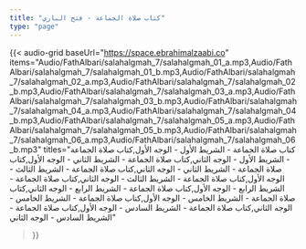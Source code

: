 ```yaml
---
title: "كتاب صلاة الجماعة - فتح الباري"
type: "page"
---
```


{{< audio-grid 
  baseUrl="https://space.ebrahimalzaabi.co"
  items="Audio/FathAlbari/salahalgmah_7/salahalgmah_01_a.mp3,Audio/FathAlbari/salahalgmah_7/salahalgmah_01_b.mp3,Audio/FathAlbari/salahalgmah_7/salahalgmah_02_a.mp3,Audio/FathAlbari/salahalgmah_7/salahalgmah_02_b.mp3,Audio/FathAlbari/salahalgmah_7/salahalgmah_03_a.mp3,Audio/FathAlbari/salahalgmah_7/salahalgmah_03_b.mp3,Audio/FathAlbari/salahalgmah_7/salahalgmah_04_a.mp3,Audio/FathAlbari/salahalgmah_7/salahalgmah_04_b.mp3,Audio/FathAlbari/salahalgmah_7/salahalgmah_05_a.mp3,Audio/FathAlbari/salahalgmah_7/salahalgmah_05_b.mp3,Audio/FathAlbari/salahalgmah_7/salahalgmah_06_a.mp3,Audio/FathAlbari/salahalgmah_7/salahalgmah_06_b.mp3"
  titles="كتاب صلاة الجماعة - الشريط الأول - الوجه الأول,كتاب صلاة الجماعة - الشريط الأول - الوجه الثاني,كتاب صلاة الجماعة - الشريط الثاني - الوجه الأول,كتاب صلاة الجماعة - الشريط الثاني - الوجه الثاني,كتاب صلاة الجماعة - الشريط الثالث - الوجه الأول,كتاب صلاة الجماعة - الشريط الثالث - الوجه الثاني,كتاب صلاة الجماعة - الشريط الرابع - الوجه الأول,كتاب صلاة الجماعة - الشريط الرابع - الوجه الثاني,كتاب صلاة الجماعة - الشريط الخامس - الوجه الأول,كتاب صلاة الجماعة - الشريط الخامس - الوجه الثاني,كتاب صلاة الجماعة - الشريط السادس - الوجه الأول,كتاب صلاة الجماعة - الشريط السادس - الوجه الثاني"
>}} 